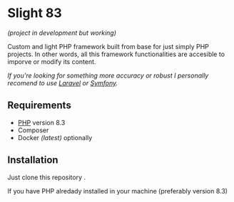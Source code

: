 # Slight 83

*(project in development but working)*

Custom and light PHP framework built from base for just simply PHP projects. In other words, all this framework functionalities are accesible to imporve or modify its content.

*If you're looking for something more accuracy or robust I personally recomend to use [Laravel](https://laravel.com/) or [Symfony](https://symfony.com/).*

## Requirements

- [PHP](https://www.php.net/) version 8.3
- Composer
- Docker *(latest)* optionally

## Installation
Just clone this repository .

If you have PHP alredady installed in your machine (preferably version 8.3)